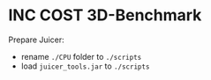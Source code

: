 # INC COST 3D-Benchmark

Prepare Juicer:

* rename `./CPU` folder to `./scripts`
* load `juicer_tools.jar` to `./scripts`
